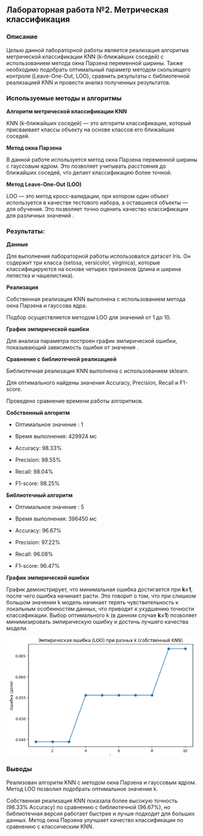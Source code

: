 ## Лабораторная работа №2. Метрическая классификация

### Описание

Целью данной лабораторной работы является реализация алгоритма метрической классификации KNN (k-ближайших соседей) с использованием метода окна Парзена переменной ширины. Также необходимо подобрать оптимальный параметр  методом скользящего контроля (Leave-One-Out, LOO), сравнить результаты с библиотечной реализацией KNN и провести анализ полученных результатов.

### Используемые методы и алгоритмы

**Алгоритм метрической классификации KNN**

KNN (k-ближайших соседей) — это алгоритм классификации, который присваивает классы объекту на основе классов его ближайших соседей.

**Метод окна Парзена**

В данной работе используется метод окна Парзена переменной ширины с гауссовым ядром. Это позволяет учитывать расстояния до ближайших соседей, что делает классификацию более точной.

**Метод Leave-One-Out (LOO)**

LOO — это метод кросс-валидации, при котором один объект используется в качестве тестового набора, а оставшиеся объекты — для обучения. Это позволяет точно оценить качество классификации для различных значений .

### Результаты:

**Данные**

Для выполнения лабораторной работы использовался датасет Iris. Он содержит три класса (setosa, versicolor, virginica), которые классифицируются на основе четырех признаков (длина и ширина лепестка и чашелистика).

**Реализация**

Собственная реализация KNN выполнена с использованием метода окна Парзена и гауссова ядра.

Подбор  осуществляется методом LOO для значений от 1 до 10.

**График эмпирической ошибки**

Для анализа параметра  построен график эмпирической ошибки, показывающий зависимость ошибки от значения .

**Сравнение с библиотечной реализацией**

Библиотечная реализация KNN выполнена с использованием sklearn.

Для оптимального  найдены значения Accuracy, Precision, Recall и F1-score.

Проведено сравнение времени работы алгоритмов.

**Собственный алгоритм**

- Оптимальное значение : 1

- Время выполнения: 429924 мс

- Accuracy: 98.33%

- Precision: 98.55%

- Recall: 98.04%

- F1-score: 98.25%

**Библиотечный алгоритм**

- Оптимальное значение : 5

- Время выполнения: 396450 мс

- Accuracy: 96.67%

- Precision: 97.22%

- Recall: 96.08%

- F1-score: 96.47%

**График эмпирической ошибки**

График демонстрирует, что минимальная ошибка достигается при **k=1**, после чего ошибка начинает расти. Это говорит о том, что при слишком большом значении k модель начинает терять чувствительность к локальным особенностям данных, что приводит к ухудшению точности классификации. Выбор оптимального k (в данном случае **k=1**) позволяет минимизировать эмпирическую ошибку и достичь лучшего качества модели.

![plot](./img/grafik.png)


### Выводы

Реализован алгоритм KNN с методом окна Парзена и гауссовым ядром. Метод LOO позволил подобрать оптимальное значение k.

Собственная реализация KNN показала более высокую точность (98.33% Accuracy) по сравнению с библиотечной (96.67%), но библиотечная версия работает быстрее и лучше подходит для больших данных. Метод окна Парзена улучшает качество классификации по сравнению с классическим KNN.
